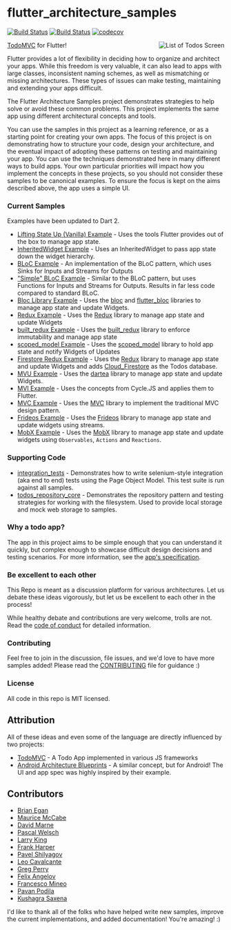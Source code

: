 # flutter_architecture_samples

[![Build Status](https://travis-ci.org/brianegan/flutter_architecture_samples.svg?branch=master)](https://travis-ci.org/brianegan/flutter_architecture_samples)
[![Build Status](https://api.cirrus-ci.com/github/brianegan/flutter_architecture_samples.svg)](https://cirrus-ci.com/github/brianegan/flutter_architecture_samples)
[![codecov](https://codecov.io/gh/brianegan/flutter_architecture_samples/branch/master/graph/badge.svg)](https://codecov.io/gh/brianegan/flutter_architecture_samples)

<img align="right" src="assets/todo-list.png" alt="List of Todos Screen">

[TodoMVC](http://todomvc.com) for Flutter!

Flutter provides a lot of flexibility in deciding how to organize and architect your apps. While this freedom is very valuable, it can also lead to apps with large classes, inconsistent naming schemes, as well as mismatching or missing architectures. These types of issues can make testing, maintaining and extending your apps difficult.

The Flutter Architecture Samples project demonstrates strategies to help solve or avoid these common problems. This project implements the same app using different architectural concepts and tools.

You can use the samples in this project as a learning reference, or as a starting point for creating your own apps. The focus of this project is on demonstrating how to structure your code, design your architecture, and the eventual impact of adopting these patterns on testing and maintaining your app. You can use the techniques demonstrated here in many different ways to build apps. Your own particular priorities will impact how you implement the concepts in these projects, so you should not consider these samples to be canonical examples. To ensure the focus is kept on the aims described above, the app uses a simple UI.

### Current Samples

Examples have been updated to Dart 2.

- [Lifting State Up (Vanilla) Example](vanilla) - Uses the tools Flutter provides out of the box to manage app state.
- [InheritedWidget Example](inherited_widget) - Uses an InheritedWidget to pass app state down the widget hierarchy.
- [BLoC Example](bloc_flutter) - An implementation of the BLoC pattern, which uses Sinks for Inputs and Streams for Outputs
- ["Simple" BLoC Example](simple_bloc_flutter) - Similar to the BLoC pattern, but uses Functions for Inputs and Streams for Outputs. Results in far less code compared to standard BLoC.
- [Bloc Library Example](bloc_library) - Uses the [bloc](https://pub.dartlang.org/packages/bloc) and [flutter_bloc](https://pub.dartlang.org/packages/flutter_bloc) libraries to manage app state and update Widgets.
- [Redux Example](redux) - Uses the [Redux](https://pub.dartlang.org/packages/redux) library to manage app state and update Widgets
- [built_redux Example](built_redux) - Uses the [built_redux](https://pub.dartlang.org/packages/built_redux) library to enforce immutability and manage app state
- [scoped_model Example](scoped_model) - Uses the [scoped_model](https://pub.dartlang.org/packages/scoped_model) library to hold app state and notify Widgets of Updates
- [Firestore Redux Example](firestore_redux) - Uses the [Redux](https://pub.dartlang.org/packages/redux) library to manage app state and update Widgets and
  adds [Cloud_Firestore](https://firebase.google.com/docs/firestore/) as the Todos database.
- [MVU Example](mvu) - Uses the [dartea](https://pub.dartlang.org/packages/dartea) library to manage app state and update Widgets.
- [MVI Example](mvi_flutter) - Uses the concepts from Cycle.JS and applies them to Flutter.
- [MVC Example](mvc) - Uses the [MVC](https://pub.dartlang.org/packages/mvc_pattern) library to implement the traditional MVC design pattern.
- [Frideos Example](frideos_library) - Uses the [Frideos](https://pub.dartlang.org/packages/frideos) library to manage app state and update widgets using streams.
- [MobX Example](mobx) - Uses the [MobX](https://pub.dev/packages/mobx) library to manage app state and update widgets using `Observables`, `Actions` and `Reactions`.

### Supporting Code

- [integration_tests](integration_tests) - Demonstrates how to write selenium-style integration (aka end to end) tests using the Page Object Model. This test suite is run against all samples.
- [todos_repository_core](todos_repository_core) - Demonstrates the repository pattern and testing strategies for working with the filesystem. Used to provide local storage and mock web storage to samples.

### Why a todo app?

The app in this project aims to be simple enough that you can understand it quickly, but complex enough to showcase difficult design decisions and testing scenarios. For more information, see the [app's specification](app_spec.md).

### Be excellent to each other

This Repo is meant as a discussion platform for various architectures. Let us debate these ideas vigorously, but let us be excellent to each other in the process!

While healthy debate and contributions are very welcome, trolls are not. Read the [code of conduct](code-of-conduct.md) for detailed information.

### Contributing

Feel free to join in the discussion, file issues, and we'd love to have more samples added! Please read the [CONTRIBUTING](CONTRIBUTING.md) file for guidance :)

### License

All code in this repo is MIT licensed.

## Attribution

All of these ideas and even some of the language are directly influenced by two projects:

- [TodoMVC](http://todomvc.com) - A Todo App implemented in various JS frameworks
- [Android Architecture Blueprints](https://github.com/googlesamples/android-architecture) - A similar concept, but for Android! The UI and app spec was highly inspired by their example.

## Contributors

- [Brian Egan](https://github.com/brianegan)
- [Maurice McCabe](https://github.com/mmcc007)
- [David Marne](https://github.com/davidmarne)
- [Pascal Welsch](https://github.com/passsy)
- [Larry King](https://github.com/kinggolf)
- [Frank Harper](https://github.com/franklinharper)
- [Pavel Shilyagov](https://github.com/p69)
- [Leo Cavalcante](https://github.com/leocavalcante)
- [Greg Perry](https://github.com/AndriousSolutions)
- [Felix Angelov](https://github.com/felangel)
- [Francesco Mineo](https://github.com/frideosapps)
- [Pavan Podila](https://github.com/pavanpodila)
- [Kushagra Saxena](https://github.com/kush3107)

I'd like to thank all of the folks who have helped write new samples, improve the current implementations, and added documentation! You're amazing! :)
